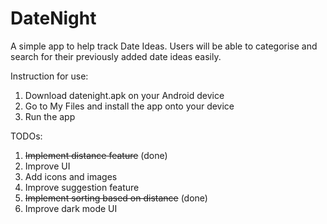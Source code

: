 # DateNight
 
 A simple app to help track Date Ideas. Users will be able to categorise and search for their previously added date ideas easily.
 
 Instruction for use:
 1. Download datenight.apk on your Android device
 2. Go to My Files and install the app onto your device
 3. Run the app
 
 TODOs:
 1. <del>Implement distance feature</del> (done)
 2. Improve UI
 3. Add icons and images
 4. Improve suggestion feature
 5. <del>Implement sorting based on distance</del> (done)
 6. Improve dark mode UI
